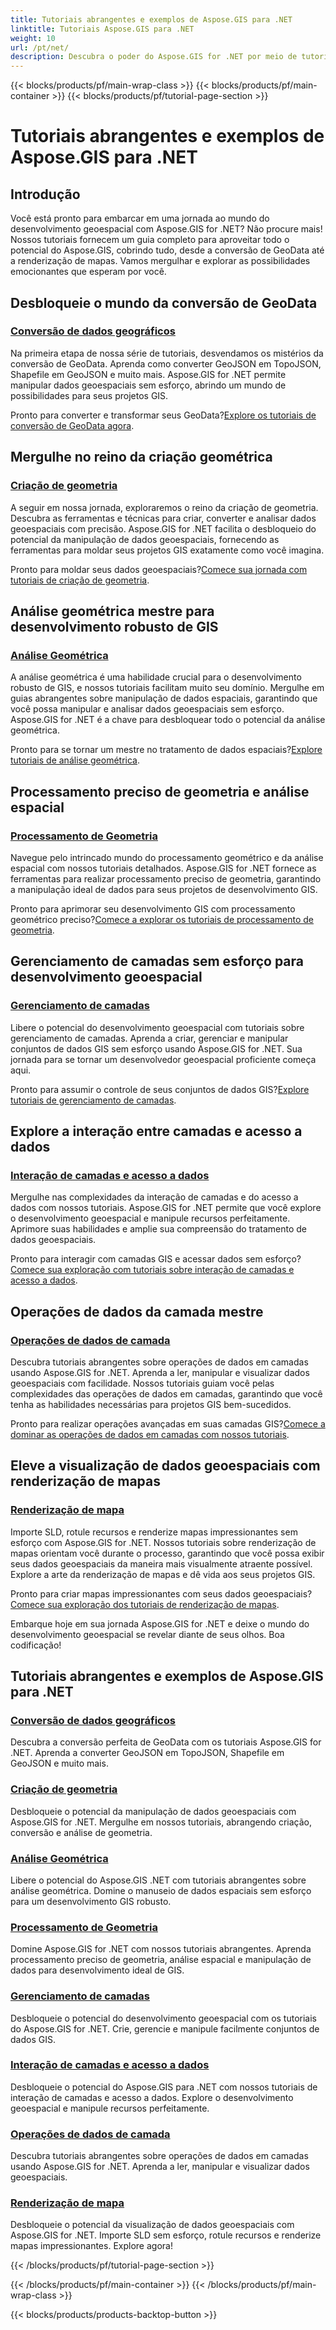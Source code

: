 ```yaml
---
title: Tutoriais abrangentes e exemplos de Aspose.GIS para .NET
linktitle: Tutoriais Aspose.GIS para .NET
weight: 10
url: /pt/net/
description: Descubra o poder do Aspose.GIS for .NET por meio de tutoriais abrangentes. Domine a conversão de GeoData, criação de geometria, análise, gerenciamento de camadas e muito mais.
---
```


{{< blocks/products/pf/main-wrap-class >}}
{{< blocks/products/pf/main-container >}}
{{< blocks/products/pf/tutorial-page-section >}}

# Tutoriais abrangentes e exemplos de Aspose.GIS para .NET


## Introdução

Você está pronto para embarcar em uma jornada ao mundo do desenvolvimento geoespacial com Aspose.GIS for .NET? Não procure mais! Nossos tutoriais fornecem um guia completo para aproveitar todo o potencial do Aspose.GIS, cobrindo tudo, desde a conversão de GeoData até a renderização de mapas. Vamos mergulhar e explorar as possibilidades emocionantes que esperam por você.

## Desbloqueie o mundo da conversão de GeoData

### [Conversão de dados geográficos](./geo-data-conversion/)

Na primeira etapa de nossa série de tutoriais, desvendamos os mistérios da conversão de GeoData. Aprenda como converter GeoJSON em TopoJSON, Shapefile em GeoJSON e muito mais. Aspose.GIS for .NET permite manipular dados geoespaciais sem esforço, abrindo um mundo de possibilidades para seus projetos GIS.

 Pronto para converter e transformar seus GeoData?[Explore os tutoriais de conversão de GeoData agora](./geo-data-conversion/).

## Mergulhe no reino da criação geométrica

### [Criação de geometria](./geometry-creation/)

A seguir em nossa jornada, exploraremos o reino da criação de geometria. Descubra as ferramentas e técnicas para criar, converter e analisar dados geoespaciais com precisão. Aspose.GIS for .NET facilita o desbloqueio do potencial da manipulação de dados geoespaciais, fornecendo as ferramentas para moldar seus projetos GIS exatamente como você imagina.

 Pronto para moldar seus dados geoespaciais?[Comece sua jornada com tutoriais de criação de geometria](./geometry-creation/).

## Análise geométrica mestre para desenvolvimento robusto de GIS

### [Análise Geométrica](./geometry-analysis/)

A análise geométrica é uma habilidade crucial para o desenvolvimento robusto de GIS, e nossos tutoriais facilitam muito seu domínio. Mergulhe em guias abrangentes sobre manipulação de dados espaciais, garantindo que você possa manipular e analisar dados geoespaciais sem esforço. Aspose.GIS for .NET é a chave para desbloquear todo o potencial da análise geométrica.

 Pronto para se tornar um mestre no tratamento de dados espaciais?[Explore tutoriais de análise geométrica](./geometry-analysis/).

## Processamento preciso de geometria e análise espacial

### [Processamento de Geometria](./geometry-processing/)

Navegue pelo intrincado mundo do processamento geométrico e da análise espacial com nossos tutoriais detalhados. Aspose.GIS for .NET fornece as ferramentas para realizar processamento preciso de geometria, garantindo a manipulação ideal de dados para seus projetos de desenvolvimento GIS.

 Pronto para aprimorar seu desenvolvimento GIS com processamento geométrico preciso?[Comece a explorar os tutoriais de processamento de geometria](./geometry-processing/).

## Gerenciamento de camadas sem esforço para desenvolvimento geoespacial

### [Gerenciamento de camadas](./layer-management/)

Libere o potencial do desenvolvimento geoespacial com tutoriais sobre gerenciamento de camadas. Aprenda a criar, gerenciar e manipular conjuntos de dados GIS sem esforço usando Aspose.GIS for .NET. Sua jornada para se tornar um desenvolvedor geoespacial proficiente começa aqui.

 Pronto para assumir o controle de seus conjuntos de dados GIS?[Explore tutoriais de gerenciamento de camadas](./layer-management/).

## Explore a interação entre camadas e acesso a dados

### [Interação de camadas e acesso a dados](./layer-interaction-and-data-access/)

Mergulhe nas complexidades da interação de camadas e do acesso a dados com nossos tutoriais. Aspose.GIS for .NET permite que você explore o desenvolvimento geoespacial e manipule recursos perfeitamente. Aprimore suas habilidades e amplie sua compreensão do tratamento de dados geoespaciais.

 Pronto para interagir com camadas GIS e acessar dados sem esforço?[Comece sua exploração com tutoriais sobre interação de camadas e acesso a dados](./layer-interaction-and-data-access/).

## Operações de dados da camada mestre

### [Operações de dados de camada](./layer-data-operations/)

Descubra tutoriais abrangentes sobre operações de dados em camadas usando Aspose.GIS for .NET. Aprenda a ler, manipular e visualizar dados geoespaciais com facilidade. Nossos tutoriais guiam você pelas complexidades das operações de dados em camadas, garantindo que você tenha as habilidades necessárias para projetos GIS bem-sucedidos.

 Pronto para realizar operações avançadas em suas camadas GIS?[Comece a dominar as operações de dados em camadas com nossos tutoriais](./layer-data-operations/).

## Eleve a visualização de dados geoespaciais com renderização de mapas

### [Renderização de mapa](./map-rendering/)

Importe SLD, rotule recursos e renderize mapas impressionantes sem esforço com Aspose.GIS for .NET. Nossos tutoriais sobre renderização de mapas orientam você durante o processo, garantindo que você possa exibir seus dados geoespaciais da maneira mais visualmente atraente possível. Explore a arte da renderização de mapas e dê vida aos seus projetos GIS.

 Pronto para criar mapas impressionantes com seus dados geoespaciais?[Comece sua exploração dos tutoriais de renderização de mapas](./map-rendering/).

Embarque hoje em sua jornada Aspose.GIS for .NET e deixe o mundo do desenvolvimento geoespacial se revelar diante de seus olhos. Boa codificação!
## Tutoriais abrangentes e exemplos de Aspose.GIS para .NET 
### [Conversão de dados geográficos](./geo-data-conversion/)
Descubra a conversão perfeita de GeoData com os tutoriais Aspose.GIS for .NET. Aprenda a converter GeoJSON em TopoJSON, Shapefile em GeoJSON e muito mais.
### [Criação de geometria](./geometry-creation/)
Desbloqueie o potencial da manipulação de dados geoespaciais com Aspose.GIS for .NET. Mergulhe em nossos tutoriais, abrangendo criação, conversão e análise de geometria.
### [Análise Geométrica](./geometry-analysis/)
Libere o potencial do Aspose.GIS .NET com tutoriais abrangentes sobre análise geométrica. Domine o manuseio de dados espaciais sem esforço para um desenvolvimento GIS robusto.
### [Processamento de Geometria](./geometry-processing/)
Domine Aspose.GIS for .NET com nossos tutoriais abrangentes. Aprenda processamento preciso de geometria, análise espacial e manipulação de dados para desenvolvimento ideal de GIS.
### [Gerenciamento de camadas](./layer-management/)
Desbloqueie o potencial do desenvolvimento geoespacial com os tutoriais do Aspose.GIS for .NET. Crie, gerencie e manipule facilmente conjuntos de dados GIS. 
### [Interação de camadas e acesso a dados](./layer-interaction-and-data-access/)
Desbloqueie o potencial do Aspose.GIS para .NET com nossos tutoriais de interação de camadas e acesso a dados. Explore o desenvolvimento geoespacial e manipule recursos perfeitamente.
### [Operações de dados de camada](./layer-data-operations/)
Descubra tutoriais abrangentes sobre operações de dados em camadas usando Aspose.GIS for .NET. Aprenda a ler, manipular e visualizar dados geoespaciais.
### [Renderização de mapa](./map-rendering/)
Desbloqueie o potencial da visualização de dados geoespaciais com Aspose.GIS for .NET. Importe SLD sem esforço, rotule recursos e renderize mapas impressionantes. Explore agora!

{{< /blocks/products/pf/tutorial-page-section >}}

{{< /blocks/products/pf/main-container >}}
{{< /blocks/products/pf/main-wrap-class >}}

{{< blocks/products/products-backtop-button >}}
